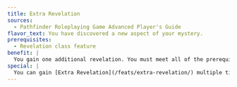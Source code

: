 ```yaml
---
title: Extra Revelation
sources:
  - Pathfinder Roleplaying Game Advanced Player's Guide
flavor_text: You have discovered a new aspect of your mystery.
prerequisites:
  - Revelation class feature
benefit: |
  You gain one additional revelation. You must meet all of the prerequisites for this revelation.
special: |
  You can gain [Extra Revelation](/feats/extra-revelation/) multiple times.
---
```


